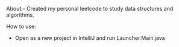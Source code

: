 About:-
Created my personal leetcode to study data structures and algorithms.

How to use:
- Open as a new project in IntelliJ and run Launcher.Main.java
